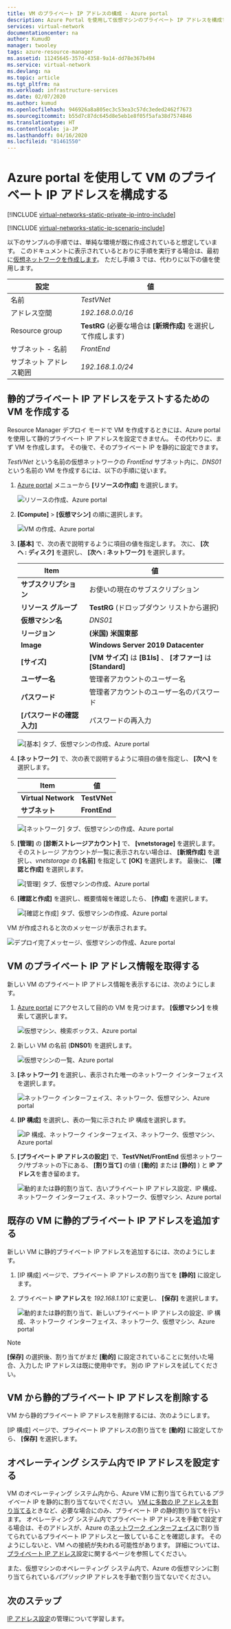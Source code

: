 ```yaml
---
title: VM のプライベート IP アドレスの構成 - Azure portal
description: Azure Portal を使用して仮想マシンのプライベート IP アドレスを構成する方法について説明します。
services: virtual-network
documentationcenter: na
author: KumudD
manager: twooley
tags: azure-resource-manager
ms.assetid: 11245645-357d-4358-9a14-dd78e367b494
ms.service: virtual-network
ms.devlang: na
ms.topic: article
ms.tgt_pltfrm: na
ms.workload: infrastructure-services
ms.date: 02/07/2020
ms.author: kumud
ms.openlocfilehash: 946926a8a805ec3c53ea3c57dc3eded2462f7673
ms.sourcegitcommit: b55d7c87dc645d8e5eb1e8f05f5afa38d7574846
ms.translationtype: HT
ms.contentlocale: ja-JP
ms.lasthandoff: 04/16/2020
ms.locfileid: "81461550"
---
```

# <a name="configure-a-private-ip-address-for-a-vm-using-the-azure-portal"></a>Azure portal を使用して VM のプライベート IP アドレスを構成する

[!INCLUDE [virtual-networks-static-private-ip-intro-include](../../includes/virtual-networks-static-private-ip-intro-include.md)]

[!INCLUDE [virtual-networks-static-ip-scenario-include](../../includes/virtual-networks-static-ip-scenario-include.md)]

以下のサンプルの手順では、単純な環境が既に作成されていると想定しています。 このドキュメントに表示されているとおりに手順を実行する場合は、最初に[仮想ネットワークを作成します](quick-create-portal.md#create-a-virtual-network)。 ただし手順 3 では、代わりに以下の値を使用します。

| 設定 | 値 |
| ------- | ----- |
| 名前 | *TestVNet* |
| アドレス空間 | *192.168.0.0/16* |
| Resource group | **TestRG** (必要な場合は **[新規作成]** を選択して作成します) |
| サブネット - 名前 | *FrontEnd* |
| サブネット アドレス範囲 | *192.168.1.0/24* |

## <a name="create-a-vm-for-testing-static-private-ip-addresses"></a>静的プライベート IP アドレスをテストするための VM を作成する
Resource Manager デプロイ モードで VM を作成するときには、Azure portal を使用して静的プライベート IP アドレスを設定できません。 その代わりに、まず VM を作成します。 その後で、そのプライベート IP を静的に設定できます。

*TestVNet* という名前の仮想ネットワークの *FrontEnd* サブネット内に、*DNS01* という名前の VM を作成するには、以下の手順に従います。

1. [Azure portal](https://portal.azure.com) メニューから **[リソースの作成]** を選択します。

    ![リソースの作成、Azure portal](./media/virtual-networks-static-ip-arm-pportal/create-a-resource.png)
2. **[Compute]**  >  **[仮想マシン]** の順に選択します。

    ![VM の作成、Azure portal](./media/virtual-networks-static-ip-arm-pportal/compute-virtual-machine.png)
3. **[基本]** で、次の表で説明するように項目の値を指定します。 次に、 **[次へ&nbsp;:&nbsp;ディスク]** を選択し、 **[次へ&nbsp;:&nbsp;ネットワーク]** を選択します。

    | Item | 値 |
    | --- | --- |
    | **サブスクリプション** | お使いの現在のサブスクリプション |
    | **リソース グループ** | **TestRG** (ドロップダウン リストから選択) |
    | **仮想マシン名** | *DNS01* |
    | **リージョン** | **(米国) 米国東部** |
    | **Image** | **Windows Server 2019 Datacenter** |
    | **[サイズ]** | **[VM サイズ]** は **[B1ls]** 、 **[オファー]** は **[Standard]** |
    | **ユーザー名** | 管理者アカウントのユーザー名 |
    | **パスワード** | 管理者アカウントのユーザー名のパスワード |
    | **[パスワードの確認入力]** | パスワードの再入力 |

    ![[基本] タブ、仮想マシンの作成、Azure portal](./media/virtual-networks-static-ip-arm-pportal/create-a-virtual-machine-basics.png)
4. **[ネットワーク]** で、次の表で説明するように項目の値を指定し、 **[次へ]** を選択します。

    | Item | 値 |
    | --- | --- |
    | **Virtual Network** | **TestVNet** |
    | **サブネット** | **FrontEnd** |

    ![[ネットワーク] タブ、仮想マシンの作成、Azure portal](./media/virtual-networks-static-ip-arm-pportal/create-a-virtual-machine-networking.png)
5. **[管理]** の **[診断ストレージアカウント]** で、 **[vnetstorage]** を選択します。 そのストレージ アカウントが一覧に表示されない場合は、 **[新規作成]** を選択し、*vnetstorage* の **[名前]** を指定して **[OK]** を選択します。 最後に、 **[確認と作成]** を選択します。

    ![[管理] タブ、仮想マシンの作成、Azure portal](./media/virtual-networks-static-ip-arm-pportal/create-a-virtual-machine-management.png)
6. **[確認と作成]** を選択し、概要情報を確認したら、 **[作成]** を選択します。

    ![[確認と作成] タブ、仮想マシンの作成、Azure portal](./media/virtual-networks-static-ip-arm-pportal/create-a-virtual-machine-review-create.png)

VM が作成されると次のメッセージが表示されます。

![デプロイ完了メッセージ、仮想マシンの作成、Azure portal](./media/virtual-networks-static-ip-arm-pportal/deployment-is-complete.png)

## <a name="retrieve-private-ip-address-information-for-a-vm"></a>VM のプライベート IP アドレス情報を取得する
新しい VM のプライベート IP アドレス情報を表示するには、次のようにします。

1. [Azure portal](https://portal.azure.com) にアクセスして目的の VM を見つけます。 **[仮想マシン]** を検索して選択します。

    ![仮想マシン、検索ボックス、Azure portal](./media/virtual-networks-static-ip-arm-pportal/search-box-virtual-machines.png)

2. 新しい VM の名前 (**DNS01**) を選択します。

    ![仮想マシンの一覧、Azure portal](./media/virtual-networks-static-ip-arm-pportal/virtual-machine-list.png)

3. **[ネットワーク]** を選択し、表示された唯一のネットワーク インターフェイスを選択します。

    ![ネットワーク インターフェイス、ネットワーク、仮想マシン、Azure portal](./media/virtual-networks-static-ip-arm-pportal/networking-network-interface.png)

4. **[IP 構成]** を選択し、表の一覧に示された IP 構成を選択します。

    ![IP 構成、ネットワーク インターフェイス、ネットワーク、仮想マシン、Azure portal](./media/virtual-networks-static-ip-arm-pportal/network-interface-ip-configurations.png)

5. **[プライベート IP アドレスの設定]** で、**TestVNet/FrontEnd** 仮想ネットワーク/サブネットの下にある、 **[割り当て]** の値 ( **[動的]** または **[静的]** ) と **IP アドレス**を書き留めます。

    ![動的または静的割り当て、古いプライベート IP アドレス設定、IP 構成、ネットワーク インターフェイス、ネットワーク、仮想マシン、Azure portal](./media/virtual-networks-static-ip-arm-pportal/private-ip-address-settings-old.png)

## <a name="add-a-static-private-ip-address-to-an-existing-vm"></a>既存の VM に静的プライベート IP アドレスを追加する
新しい VM に静的プライベート IP アドレスを追加するには、次のようにします。

1. [IP 構成] ページで、プライベート IP アドレスの割り当てを **[静的]** に設定します。
2. プライベート **IP アドレス**を *192.168.1.101* に変更し、 **[保存]** を選択します。
   
    ![動的または静的割り当て、新しいプライベート IP アドレスの設定、IP 構成、ネットワーク インターフェイス、ネットワーク、仮想マシン、Azure portal](./media/virtual-networks-static-ip-arm-pportal/private-ip-address-settings-new.png)

> [!NOTE]
> **[保存]** の選択後、割り当てがまだ **[動的]** に設定されていることに気付いた場合、入力した IP アドレスは既に使用中です。 別の IP アドレスを試してください。

## <a name="remove-a-static-private-ip-address-from-a-vm"></a>VM から静的プライベート IP アドレスを削除する
VM から静的プライベート IP アドレスを削除するには、次のようにします。

[IP 構成] ページで、プライベート IP アドレスの割り当てを **[動的]** に設定してから、 **[保存]** を選択します。

## <a name="set-ip-addresses-within-the-operating-system"></a>オペレーティング システム内で IP アドレスを設定する

VM のオペレーティング システム内から、Azure VM に割り当てられている*プライベート* IP を静的に割り当てないでください。 [VM に多数の IP アドレスを割り当てる](virtual-network-multiple-ip-addresses-portal.md)ときなど、必要な場合にのみ、プライベート IP の静的割り当てを行います。 オペレーティング システム内でプライベート IP アドレスを手動で設定する場合は、そのアドレスが、Azure の[ネットワーク インターフェイス](virtual-network-network-interface-addresses.md#change-ip-address-settings)に割り当てられているプライベート IP アドレスと一致していることを確認します。 そのようにしないと、VM への接続が失われる可能性があります。 詳細については、[プライベート IP アドレス](virtual-network-network-interface-addresses.md#private)設定に関するページを参照してください。

また、仮想マシンのオペレーティング システム内で、Azure の仮想マシンに割り当てられている*パブリック* IP アドレスを手動で割り当てないでください。

## <a name="next-steps"></a>次のステップ

[IP アドレス設定](virtual-network-network-interface-addresses.md)の管理について学習します。

